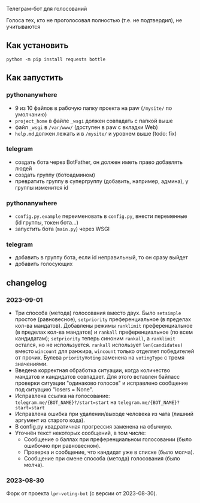 ﻿Телеграм-бот для голосований


Голоса тех, кто не проголосовал полностью (т.е. не подтвердил), не учитываются

## Как установить
```
python -m pip install requests bottle
```

## Как запустить
### pythonanywhere
* 9 из 10 файлов в рабочую папку проекта на paw (``/mysite/`` по умолчанию)
* ``project_home`` в файле ``_wsgi`` должен совпадать с папкой выше
* файл ``_wsgi`` в ``/var/www/`` (доступен в paw с вкладки Web)
* ``help.md`` должен лежать и в ``/mysite/`` и уровнем выше (todo: fix)
### telegram
* создать бота через BotFather, он должен иметь право добавлять людей
* создать группу (ботоадмином)
* превратить группу в супергруппу (добавить, например, админа), у группы изменится id
### pythonanywhere
* ``config.py.example`` переименовать в ``config.py``, внести переменные (id группы, токен бота...)
* запустить бота (``main.py``) через WSGI
### telegram
* добавить в группу бота, если id неправильный, то он сразу выйдет
* добавить голосующих

## changelog
### 2023-09-01
* Три способа (метода) голосования вместо двух. Было ``setsimple`` простое (равновесное),
``setpriority`` преференциальное (в пределах кол-ва мандатов). Добавлены режимы ``ranklimit``
преференциальное (в пределах кол-ва мандатов) и ``rankall`` преференциальное (по всем
кандидатам); ``setpriority`` теперь синоним ``rankall``, а ``ranklimit`` остался, но не используется.
``rankall`` использует ``len(candidates)`` вместо ``wincount`` для ранжира, ``wincount`` только отделяет
победителей от прочих. Булева ``priorityVoting`` заменена на ``votingType`` с тремя значениями.
* Введена корректная обработка ситуации, когда количество мандатов и кандидатов совпадает.
Для этого вставлен байпасс проверки ситуации "одинаково голосов" и исправлено сообщение
под ситуацию "losers = None".
* Исправлена ссылка на голосование: ``telegram.me/{BOT_NAME}?/start=start``
на ``telegram.me/{BOT_NAME}?start=start``
* Исправлена ошибка при удалении/выходе человека из чата (лишний аргумент из старого кода).
* В config.py квадратичная прогрессия заменена на обычную.
* Уточнён текст некоторых сообщений, в том числе:
  * Сообщение о баллах при преференциальном голосовании (было ошибочно при равновесном).
  * Проверка и сообщение, что кандидат уже в списке (было молча).
  * Сообщение при смене способа (метода) голосования (было молча).
### 2023-08-30
Форк от проекта ``lpr-voting-bot`` (с версии от 2023-08-30).
